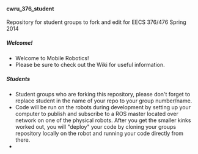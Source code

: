 #### cwru_376_student
Repository for student groups to fork and edit for EECS 376/476 Spring 2014 

##### Welcome!
* Welcome to Mobile Robotics!
* Please be sure to check out the Wiki for useful information.

##### Students
* Student groups who are forking this repository, please don't forget to replace student in the name of your repo to your group number/name.
* Code will be run on the robots during development by setting up your computer to publish and subscribe to a ROS master located over network on one of the physical robots.  After you get the smaller kinks worked out, you will "deploy" your code by cloning your groups repository locally on the robot and running your code directly from there.
*
